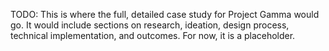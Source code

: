 TODO: This is where the full, detailed case study for Project Gamma would go. It would include sections on research, ideation, design process, technical implementation, and outcomes. For now, it is a placeholder.
